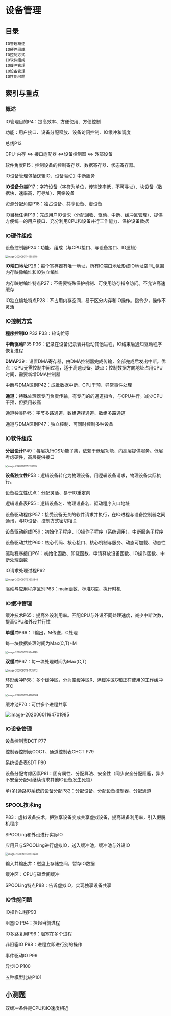 # 设备管理



## 目录

```
IO管理概述
IO硬件组成
IO控制方式
IO软件组成
IO缓冲管理
IO设备管理
IO性能问题
```



## 索引与重点

### 概述

IO管理目的P4：提高效率、方便使用、方便控制

功能：用户接口、设备分配释放、设备访问控制、IO缓冲和调度

总线P13

CPU-内存 <=> 接口适配器 <=>设备控制器 <=> 外部设备

软件角度P15：控制设备的控制寄存器、数据寄存器、状态寄存器。

IO设备管理包括逻辑IO、设备驱动】中断服务

**IO设备分类**P17：字符设备（字符为单位，传输速率低，不可寻址）、块设备（数据块，速率高，可寻址）、网络设备

资源分配角度P18：独占设备、共享设备、虚设备

IO目标任务P19：完成用户IO请求（分配回收、驱动、中断、缓冲区管理）、提供方便统一的用户接口、充分利用CPU和设备并行工作能力、保护设备数据

### IO硬件组成

设备控制器P24：功能、组成（与CPU接口、与设备接口、IO逻辑）

<img src="15设备管理.assets/image-20200601144952148.png" alt="image-20200601144952148" style="zoom:50%;" />

**IO端口地址**P26：每个寄存器有唯一地址，所有IO端口地址形成IO地址空间,,氛围内存映像编址和IO独立编址

内存映射编址特点P27：不需要特殊保护机制、可使用访存指令访问。不允许高速缓存

IO独立编址特点P28：不占用内存空间，易于区分内存和IO操作。指令少，操作不灵活

### IO控制方式

**程序控制IO** P32 P33：轮询忙等

**中断驱动**P35 P36：记录在设备记录表并启动其他进程，IO结束后通知驱动程序恢复进程

**DMA**P39：设置DMA寄存器，由DMA控制器完成传输，全部完成后发出中断。优点：CPU无需控制中间过程，适于高速设备。缺点：控制数据方向地址占用CPU时间，需要新增DMA控制器

中断与DMA区别P42：成批数据中断、CPU干预、异常事件处理

**通道**：特殊处理器专门负责传输，有专门的的通道指令，与CPU并行。减少CPU干预，但费用较高

通道种类P45：字节多路通道、数组选择通道、数组多路通道

通道与DMA区别P47：独立控制、可同时控制多种设备

### IO软件组成

**分层设计**P49：每层执行OS功能子集，依赖于低层功能，向高层提供服务。低层考虑硬件，高层提供接口

<img src="15设备管理.assets/image-20200601152113695.png" alt="image-20200601152113695" style="zoom:50%;" />

**设备独立性**P53：逻辑设备转化为物理设备。用逻辑设备请求，物理设备实际执行。

设备独立性优点：分配灵活、易于IO重定向

逻辑设备表P55：逻辑设备名、物理设备名、驱动程序入口地址

设备驱动程序P57：接受设备无关的软件请求并执行，在IO进程与设备控制器之间通讯，与IO设备、控制方式密切相关

设备驱动组成P59：初始化子程序、IO操作子程序（系统调用）、中断服务子程序

设备驱动共性P60：核心代码、核心接口、核心机制与服务、动态可加载、动态性

驱动程序接口P61：初始化函数、卸载函数、申请释放设备函数、IO操作函数、中断处理函数

IO请求处理过程P62

<img src="15设备管理.assets/image-20200601153602848.png" alt="image-20200601153602848" style="zoom:50%;" />

驱动与应用程序区别P63：main函数、标准C库、执行时机

### IO缓冲管理

缓冲技术P65：提高外设利用率。匹配CPU与外设不同处理速度，减少中断次数，提高CPU和外设并行性

**单缓冲**P66：T输出，M传送，C处理

每一块数据处理时间为Max(C,T)+M

<img src="15设备管理.assets/image-20200601163844199.png" alt="image-20200601163844199" style="zoom:50%;" />

**双缓冲**P67：每一块处理时间为Max(C,T)

<img src="15设备管理.assets/image-20200601164425412.png" alt="image-20200601164425412" style="zoom:50%;" />

环形缓冲P68：多个缓冲区，分为空缓冲区R、满缓冲区G和正在使用的工作缓冲区C

<img src="15设备管理.assets/image-20200601164600309.png" alt="image-20200601164600309" style="zoom:50%;" />

缓冲池P70：可供多个进程共享

![image-20200601164701985](15设备管理.assets/image-20200601164701985.png)

### IO设备管理

设备控制表DCT P77

控制器控制表COCT、通道控制表CHCT P79

系统设备表SDT P80

设备分配考虑因素P81：固有属性、分配算法、安全性（同步安全分配阻塞，异步不安全分配可继续请求其他IO设备发生死锁）

单(多)通路IO系统的设备分配P82：分配设备、分配设备控制器、分配通道

### SPOOL技术ing

P83：虚拟设备技术，把独享设备变成共享虚拟设备，提高设备利用率，引入假脱机程序

SPOOLing和外设进行实际IO

应用只与SPOOLing进行虚拟IO，送入缓冲池，缓冲池与外设IO

<img src="15设备管理.assets/image-20200601170203970.png" alt="image-20200601170203970" style="zoom:50%;" />

输入井输出井：磁盘上存储空间，暂存IO数据

缓冲区：CPU与磁盘间缓冲

SPOOLing特点P88：告诉虚拟IO，实现独享设备共享

### IO性能问题

IO操作过程P93

阻塞IO P94：挂起当前进程

IO多路复用P96：阻塞在多个进程

非阻塞IO P98：进程立即进行别的操作

事件驱动IO P99

异步IO P100

五种模型比较P101





## 小测题

双缓冲条件是CPU和IO速度相近